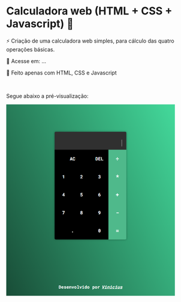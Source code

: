 # Calculadora web (HTML + CSS + Javascript) 📲

⚡ Criação de uma calculadora web simples, para cálculo das quatro operações básicas.

📲 Acesse em: ...

📄 Feito apenas com HTML, CSS e Javascript

<br>

Segue abaixo a pré-visualização:

<img src="https://github.com/ViniciusBaessi/Calculadora-web/blob/main/assets/Calculadora.png" alt="" style="width:450px;">
